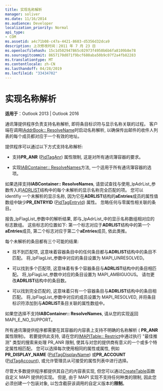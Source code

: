 ```yaml
---
title: 实现名称解析
manager: soliver
ms.date: 11/16/2014
ms.audience: Developer
localization_priority: Normal
api_type:
- COM
ms.assetid: a4c71b08-c47a-4421-8603-d5356d32dca9
description: 上次修改时间：2011 年 7 月 23 日
ms.openlocfilehash: 15c1d502947865c02973f4950b6b6fa8109b8e78
ms.sourcegitcommit: 8657170d071f9bcf680aba50b9c07f2a4fb82283
ms.translationtype: MT
ms.contentlocale: zh-CN
ms.lasthandoff: 04/28/2019
ms.locfileid: "33434702"
---
```

# <a name="implementing-name-resolution"></a>实现名称解析

  
  
**适用于**：Outlook 2013 | Outlook 2016 
  
通讯簿提供程序负责支持名称解析, 即将条目标识符与显示名称关联的过程。 客户端在调用[IAddrBook:: ResolveName](iaddrbook-resolvename.md)时启动名称解析, 以确保传出邮件的收件人列表的每个成员都对应于一个有效的地址。 
  
提供程序可以通过以下方式支持名称解析:
  
- 支持**PR_ANR** ([PidTagAnr](pidtaganr-canonical-property.md)) 属性限制, 这是对所有通讯簿容器的要求。
    
- 实现[IABContainer:: ResolveNames](iabcontainer-resolvenames.md)方法, 一个适用于所有通讯簿容器的选项。 
    
如果选择支持**IABContainer:: ResolveNames**, 请尝试查找与使用_lpAdrList_参数传入的[ADRLIST](adrlist.md)结构中的每个未解析的显示名称完全匹配的项。 您可以 identifiy 一个未解析的显示名称, 因为它在**ADRLIST**结构的**aEntries**成员的属性值数组中缺少**PR_ENTRYID** ([PidTagEntryId](pidtagentryid-canonical-property.md)) 属性。 忽略任何与零属性相关联的条目。 
  
报告_lpFlagList_参数中的解析结果, 即与_lpAdrList_中的显示名称数组相对应的标志数组。 这些标志的位置如下: 第一个标志对应于**ADRLIST**结构中的第一个**aEntries**成员, 第二个标志对应于第二个**aEntries**成员, 依此类推。 
  
每个未解析的条目都有三个可能的结果:
  
- 找不到匹配项, 这意味着容器条目中的任何条目都与**ADRLIST**结构中的条目不匹配。 将_lpFlagList_参数中对应的条目设置为 MAPI_UNRESOLVED。 
    
- 可以找到多个匹配项, 这意味着有多个容器条目与**ADRLIST**结构中的条目相匹配。 将_lpFlagList_参数中对应的条目设置为 MAPI_AMBIGUOUS。 请勿更改**ADRLIST**结构中的条目数。 
    
- 可以找到完全匹配的, 这意味着只有一个容器条目与**ADRLIST**结构中的条目相匹配。 将_lpFlagList_参数中对应的成员设置为 MAPI_RESOLVED, 并将条目标识符添加到与**ADRLIST**条目关联的属性数组中。 
    
如果您选择不支持**IABContainer:: ResolveNames**, 请从您的实现返回 MAPI_E_NO_SUPPORT。
  
所有通讯簿提供程序都需要在其容器的内容表上支持不明确的名称解析 ( **PR_ANR**属性限制)。 若要提供此支持, 请在您的[IMAPITable:: Restrict](imapitable-restrict.md)中通过执行 "最佳推测" 类型的搜索来处理 PR_ANR 限制, 使其与对您的提供商有意义的一个或多个特定属性相匹配。 您可以选择每次使用相同的属性或属性, 例如**PR_DISPLAY_NAME** ([PidTagDisplayName](pidtagdisplayname-canonical-property.md)) 或**PR_ACCOUNT** ([PidTagAccount](pidtagaccount-canonical-property.md)), 或允许管理员从可接受的属性列表中进行选择。 
  
尽管大多数提供程序都提供其自己的内容表实现, 但您可以通过[CreateTable](createtable.md)函数自定义 MAPI 提供的实现。 但是, 由于 MAPI 实现不支持任何种类的限制, 因此您必须创建一个包装对象, 以包含截获该调用的自定义版本的**限制**。 
  

